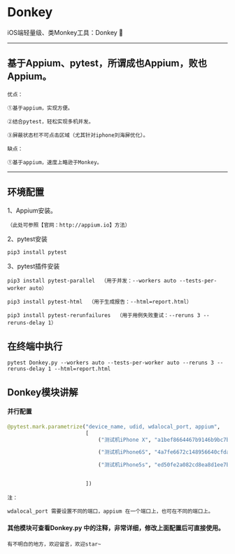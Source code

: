 # Donkey
iOS端轻量级、类Monkey工具：Donkey 🌹

***
## 基于Appium、pytest，所谓成也Appium，败也Appium。
```
优点：  

①基于appium，实现方便。  

②结合pytest，轻松实现多机并发。  

③屏蔽状态栏不可点击区域（尤其针对iphone刘海屏优化）。

缺点：

①基于appium，速度上略逊于Monkey。
```
***

## 环境配置

1、Appium安装。  
```
（此处可参照【官网：http://appium.io】方法）  
```
2、pytest安装  
```python
pip3 install pytest
```
3、pytest插件安装
```
pip3 install pytest-parallel  （用于并发：--workers auto --tests-per-worker auto）

pip3 install pytest-html  （用于生成报告：--html=report.html）

pip3 install pytest-rerunfailures  （用于用例失败重试：--reruns 3 --reruns-delay 1）
```

## 在终端中执行

```
pytest Donkey.py --workers auto --tests-per-worker auto --reruns 3 --reruns-delay 1 --html=report.html
```

## Donkey模块讲解

#### 并行配置
```python
@pytest.mark.parametrize("device_name, udid, wdalocal_port, appium",
                         [
                             ("测试机iPhone X", "a1bef8664467b9146b9bc7b511049d951dcce327", 5680, '4766'),

                             ("测试机iPhone6S", "4a7fe6672c148956640cfdaff70da48e49f6945c", 5682, '4777'),

                             ("测试机iPhone5s", "ed50fe2a082cd8ea8d1ee7bb11ccc017250da180", 5680, '4777'),


                         ])

```
```
注： 

wdalocal_port 需要设置不同的端口，appium 在一个端口上，也可在不同的端口上。
```

#### 其他模块可查看Donkey.py 中的注释，非常详细，修改上面配置后可直接使用。
```
有不明白的地方，欢迎留言，欢迎star~
```
